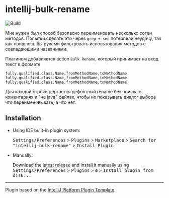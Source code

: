 # intellij-bulk-rename

![Build](https://github.com/DarkKeks/intellij-bulk-rename/workflows/Build/badge.svg)

<!-- Plugin description -->
Мне нужен был способ безопасно переименовать несколько сотен методов.
Попытки сделать это через `grep + sed` потерпели неудачу, так как пришлось бы руками фильтровать использования методов с совпадающими названиями.

Плагином добавляется action `Bulk Rename`, который принимает на вход текст в формате
```
fully.qualified.class.Name,fromMethodName,toMethodName
fully.qualified.class.Name,fromMethodName,toMethodName
fully.qualified.class.Name,fromMethodName,toMethodName
```

Для каждой строки дергается дефолтный rename без поиска в коментариях и "не java" файлах, чтобы не показывать диалог выбора что переименовывать, а что нет.
<!-- Plugin description end -->

## Installation

- Using IDE built-in plugin system:
  
  <kbd>Settings/Preferences</kbd> > <kbd>Plugins</kbd> > <kbd>Marketplace</kbd> > <kbd>Search for "intellij-bulk-rename"</kbd> >
  <kbd>Install Plugin</kbd>
  
- Manually:

  Download the [latest release](https://github.com/DarkKeks/intellij-bulk-rename/releases/latest) and install it manually using
  <kbd>Settings/Preferences</kbd> > <kbd>Plugins</kbd> > <kbd>⚙️</kbd> > <kbd>Install plugin from disk...</kbd>


---
Plugin based on the [IntelliJ Platform Plugin Template][template].

[template]: https://github.com/JetBrains/intellij-platform-plugin-template
